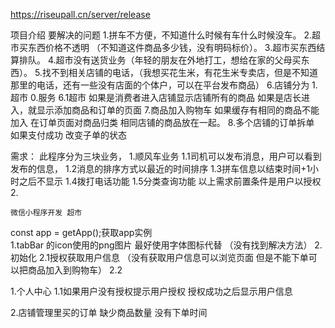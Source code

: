 https://riseupall.cn/server/release

项目介绍
  要解决的问题
    1.拼车不方便，不知道什么时候有车什么时候没车。
    2.超市买东西价格不透明 （不知道这件商品多少钱，没有明码标价）。
    3.超市买东西结算排队。
    4.超市没有送货业务（年轻的朋友在外地打工，想给在家的父母买东西）。
    5.找不到相关店铺的电话，（我想买花生米，有花生米专卖店，但是不知道那里的电话，还有一些没有店面的个体户，可以在平台发布商品）
    6.店铺分为 1.超市 0.服务
      6.1超市 如果是消费者进入店铺显示店铺所有的商品
        如果是店长进入，就显示添加商品和订单的页面
    7.商品加入购物车
      如果缓存有相同的商品不能加入
      在订单页面对商品归类 相同店铺的商品放在一起。
    8.多个店铺的订单拆单
      如果支付成功 改变子单的状态
      
      
  需求：
    此程序分为三块业务，
      1.顺风车业务
        1.1司机可以发布消息，用户可以看到发布的信息，
        1.2消息的排序方式以最近的时间排序
        1.3拼车信息以结束时间+1小时之后不显示
        1.4拨打电话功能
        1.5分类查询功能
        以上需求前置条件是用户以授权
      2.

	微信小程序开发 超市


const app = getApp();获取app实例	
1.tabBar 的icon使用的png图片 最好使用字体图标代替 （没有找到解决方法）
2.初始化 
  2.1授权获取用户信息 （没有获取用户信息可以浏览页面 但是不能下单可以把商品加入到购物车）
  2.2

1.个人中心
1.1如果用户没有授权提示用户授权 授权成功之后显示用户信息

2.店铺管理里买的订单
 缺少商品数量
 没有下单时间


